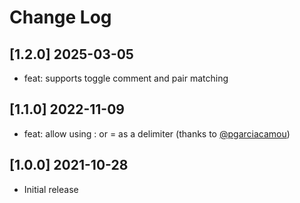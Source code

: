 # Change Log

## [1.2.0] 2025-03-05
- feat: supports toggle comment and pair matching

## [1.1.0] 2022-11-09
- feat: allow using : or = as a delimiter (thanks to [@pgarciacamou](https://github.com/pgarciacamou))

## [1.0.0] 2021-10-28
- Initial release
